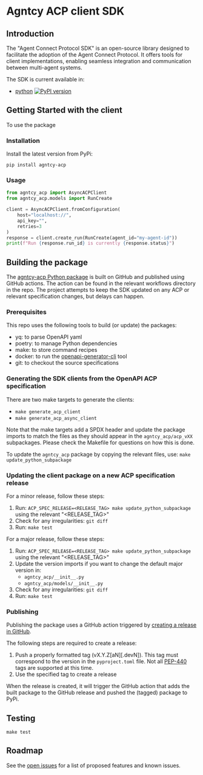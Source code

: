 # Agntcy ACP client SDK

## Introduction

The "Agent Connect Protocol SDK" is an open-source library designed to
facilitate the adoption of the Agent Connect Protocol. It offers tools
for client implementations, enabling seamless integration and communication
between multi-agent systems.

The SDK is current available in:
  * [python](https://pypi.org/project/agntcy-acp/) [![PyPI version](https://img.shields.io/pypi/v/agntcy-acp.svg)](https://pypi.org/project/agntcy-acp/)

## Getting Started with the client

To use the package 

### Installation

Install the latest version from PyPi:
```shell
pip install agntcy-acp
```

### Usage

```python
from agntcy_acp import AsyncACPClient
from agntcy_acp.models import RunCreate

client = AsyncACPClient.fromConfiguration(
    host="localhost://", 
    api_key="", 
    retries=3
)
response = client.create_run(RunCreate(agent_id="my-agent-id"))
print(f"Run {response.run_id} is currently {response.status}")
```

## Building the package

The [agntcy-acp Python package](https://pypi.org/project/agntcy-acp/) is
built on GitHub and published using GitHub actions. The action can be found
in the relevant workflows directory in the repo. The project attempts to keep
the SDK updated on any ACP or relevant specification changes, but delays can
happen.

### Prerequisites

This repo uses the following tools to build (or update) the packages:
  * yq: to parse OpenAPI yaml
  * poetry: to manage Python dependencies
  * make: to store command recipes
  * docker: to run the 
  [openapi-generator-cli](https://github.com/OpenAPITools/openapi-generator-cli) tool
  * git: to checkout the source specifications

### Generating the SDK clients from the OpenAPI ACP specification

There are two make targets to generate the clients:
  * `make generate_acp_client`
  * `make generate_acp_async_client`

Note that the make targets add a SPDX header and update the package 
imports to match the files as they should appear in the `agntcy_acp/acp_vXX`
subpackages. Please check the Makefile for questions on how this is done.

To update the `agntcy_acp` package by copying the relevant files, use: 
`make update_python_subpackage`

### Updating the client package on a new ACP specification release

For a minor release, follow these steps:

  1. Run: `ACP_SPEC_RELEASE=<RELEASE_TAG> make update_python_subpackage` 
  using the relevant "<RELEASE_TAG>"
  2. Check for any irregularities: `git diff`
  3. Run: `make test`

For a major release, follow these steps:

  1. Run: `ACP_SPEC_RELEASE=<RELEASE_TAG> make update_python_subpackage` 
  using the relevant "<RELEASE_TAG>"
  2. Update the version imports if you want to change the default major
  version in:
      * `agntcy_acp/__init__.py`
      * `agntcy_acp/models/__init__.py`
  3. Check for any irregularities: `git diff`
  4. Run: `make test`

### Publishing

Publishing the package uses a GitHub action triggered by 
[creating a release in GitHub](https://docs.github.com/en/repositories/releasing-projects-on-github/managing-releases-in-a-repository#creating-a-release).

The following steps are required to create a release:
  1. Push a properly formatted tag (vX.Y.Z[aN][.devN]). This tag must
  correspond to the version in the `pyproject.toml` file. Not all [PEP-440](https://peps.python.org/pep-0440/)
  tags are supported at this time.
  2. Use the specified tag to create a release

When the release is created, it will trigger the GitHub action that 
adds the built package to the GitHub release and pushed the (tagged) 
package to PyPi.


## Testing

`make test`


## Roadmap

See the [open issues](https://github.com/agntcy/acp-sdk/issues) for a list of proposed features and known issues.
